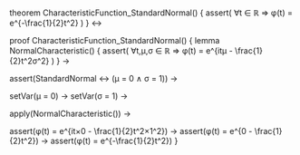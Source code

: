 theorem CharacteristicFunction_StandardNormal() {
  assert(
    ∀t ∈ ℝ ⇒ φ(t) = e^{-\frac{1}{2}t^2}
  )
} ↔

proof CharacteristicFunction_StandardNormal() {
  lemma NormalCharacteristic() {
    assert(
      ∀t,μ,σ ∈ ℝ ⇒ φ(t) = e^{itμ - \frac{1}{2}t^2σ^2}
    )
  } →
  
  assert(StandardNormal ↔ (μ = 0 ∧ σ = 1)) →
  
  setVar(μ = 0) →
  setVar(σ = 1) →
  
  apply(NormalCharacteristic()) →
  
  assert(φ(t) = e^{it×0 - \frac{1}{2}t^2×1^2}) →
  assert(φ(t) = e^{0 - \frac{1}{2}t^2}) →
  assert(φ(t) = e^{-\frac{1}{2}t^2})
}
